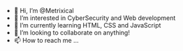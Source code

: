 - 👋 Hi, I’m @Metrixical
- 👀 I’m interested in CyberSecurity and Web development
- 🌱 I’m currently learning HTML, CSS and JavaScript
- 💞️ I’m looking to collaborate on anything!
- 📫 How to reach me ...

<!---
Metrixical/Metrixical is a ✨ special ✨ repository because its `README.md` (this file) appears on your GitHub profile.
You can click the Preview link to take a look at your changes.
--->
